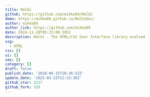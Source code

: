 ```yaml
---
title: RmlUi
github: https://github.com/mikke89/RmlUi
demo: https://mikke89.github.io/RmlUiDoc/
author: mikke89
author_link: https://github.com/mikke89
date: 2024-11-28T05:23:00.595Z
description: RmlUi - The HTML/CSS User Interface library evolved
ssg:
  - HTML
css: []
ui: []
cms: []
category: []
draft: false
publish_date: '2018-06-15T20:36:53Z'
update_date: '2025-03-22T12:23:30Z'
github_star: 3117
github_fork: 335
---
```

